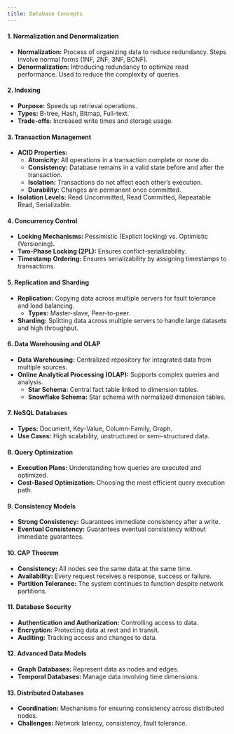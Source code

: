 ```yaml
---
title: Database Concepts
---
```



#### 1. **Normalization and Denormalization**
   - **Normalization:** Process of organizing data to reduce redundancy. Steps involve normal forms (1NF, 2NF, 3NF, BCNF).
   - **Denormalization:** Introducing redundancy to optimize read performance. Used to reduce the complexity of queries.

#### 2. **Indexing**
   - **Purpose:** Speeds up retrieval operations. 
   - **Types:** B-tree, Hash, Bitmap, Full-text.
   - **Trade-offs:** Increased write times and storage usage.

#### 3. **Transaction Management**
   - **ACID Properties:**
     - **Atomicity:** All operations in a transaction complete or none do.
     - **Consistency:** Database remains in a valid state before and after the transaction.
     - **Isolation:** Transactions do not affect each other’s execution.
     - **Durability:** Changes are permanent once committed.
   - **Isolation Levels:** Read Uncommitted, Read Committed, Repeatable Read, Serializable.

#### 4. **Concurrency Control**
   - **Locking Mechanisms:** Pessimistic (Explicit locking) vs. Optimistic (Versioning).
   - **Two-Phase Locking (2PL):** Ensures conflict-serializability.
   - **Timestamp Ordering:** Ensures serializability by assigning timestamps to transactions.

#### 5. **Replication and Sharding**
   - **Replication:** Copying data across multiple servers for fault tolerance and load balancing.
     - **Types:** Master-slave, Peer-to-peer.
   - **Sharding:** Splitting data across multiple servers to handle large datasets and high throughput.

#### 6. **Data Warehousing and OLAP**
   - **Data Warehousing:** Centralized repository for integrated data from multiple sources.
   - **Online Analytical Processing (OLAP):** Supports complex queries and analysis.
     - **Star Schema:** Central fact table linked to dimension tables.
     - **Snowflake Schema:** Star schema with normalized dimension tables.

#### 7. **NoSQL Databases**
   - **Types:** Document, Key-Value, Column-Family, Graph.
   - **Use Cases:** High scalability, unstructured or semi-structured data.

#### 8. **Query Optimization**
   - **Execution Plans:** Understanding how queries are executed and optimized.
   - **Cost-Based Optimization:** Choosing the most efficient query execution path.

#### 9. **Consistency Models**
   - **Strong Consistency:** Guarantees immediate consistency after a write.
   - **Eventual Consistency:** Guarantees eventual consistency without immediate guarantees.

#### 10. **CAP Theorem**
   - **Consistency:** All nodes see the same data at the same time.
   - **Availability:** Every request receives a response, success or failure.
   - **Partition Tolerance:** The system continues to function despite network partitions.

#### 11. **Database Security**
   - **Authentication and Authorization:** Controlling access to data.
   - **Encryption:** Protecting data at rest and in transit.
   - **Auditing:** Tracking access and changes to data.

#### 12. **Advanced Data Models**
   - **Graph Databases:** Represent data as nodes and edges.
   - **Temporal Databases:** Manage data involving time dimensions.

#### 13. **Distributed Databases**
   - **Coordination:** Mechanisms for ensuring consistency across distributed nodes.
   - **Challenges:** Network latency, consistency, fault tolerance.

